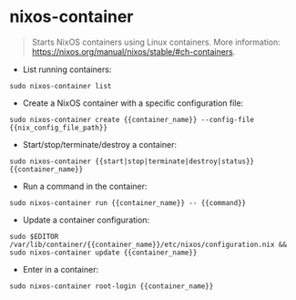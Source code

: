 # nixos-container

> Starts NixOS containers using Linux containers.
> More information: <https://nixos.org/manual/nixos/stable/#ch-containers>.

- List running containers:

`sudo nixos-container list`

- Create a NixOS container with a specific configuration file:

`sudo nixos-container create {{container_name}} --config-file {{nix_config_file_path}}`

- Start/stop/terminate/destroy a container:

`sudo nixos-container {{start|stop|terminate|destroy|status}} {{container_name}}`

- Run a command in the container:

`sudo nixos-container run {{container_name}} -- {{command}}`

- Update a container configuration:

`sudo $EDITOR /var/lib/container/{{container_name}}/etc/nixos/configuration.nix && sudo nixos-container update {{container_name}}`

- Enter in a container:

`sudo nixos-container root-login {{container_name}}`
